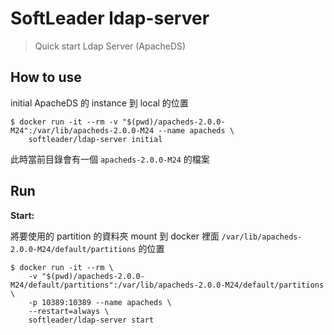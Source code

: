 # SoftLeader ldap-server

>  Quick start Ldap Server (ApacheDS)

## How to use

initial ApacheDS 的 instance 到 local 的位置

```shell
$ docker run -it --rm -v "$(pwd)/apacheds-2.0.0-M24":/var/lib/apacheds-2.0.0-M24 --name apacheds \
    softleader/ldap-server initial
```

此時當前目錄會有一個 `apacheds-2.0.0-M24` 的檔案

## Run

**Start:**

將要使用的 partition 的資料夾 mount 到 docker 裡面 `/var/lib/apacheds-2.0.0-M24/default/partitions` 的位置

```shell
$ docker run -it --rm \
    -v "$(pwd)/apacheds-2.0.0-M24/default/partitions":/var/lib/apacheds-2.0.0-M24/default/partitions \
    -p 10389:10389 --name apacheds \
    --restart=always \
    softleader/ldap-server start
```


